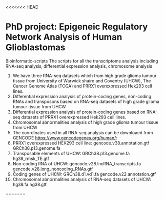 <<<<<<< HEAD
# PhD project: Epigeneic Regulatory Network Analysis of Human Glioblastomas

Bioinformatic-scripts
The scripts for all the transcriptome analysis including RNA-seq analysis, differential expression analysis, chromosome analysis

1. We have three RNA-seq datasets which from high grade glioma tumour tissue from University of Warwick shaire and Coventry (UHCW), The Cancer Genome Atlas (TCGA) and PRRX1 overexpressed Hek293 cell lines.
2. Differential expression analysis of protein-coding genes, non-coding RNAs and transposons based on RNA-seq datasets of high grade glioma tumour tissue from UHCW.
3. Differential expression analysis of protein-coding genes based on RNA-seq datasets of PRRX1 overexpressed Hek293 cell lines.
4. Chromosomal abnormalities analysis of high grade glioma tumour tissue from UHCW
5. The coordinates used in all RNA-seq analysis can be downloaed from GENCODE https://www.gencodegenes.org/human/:
6. PRRX1 overexpressed HEK293 cell line: gencode.v38.annotation.gtf    GRCh38.p13.genome.fa
7. Transposable elements of UHCW: GRCh38.p13.genome.fa    hg38_rmsk_TE.gtf
8. Non-coding RNA of UHCW: gencode.v28.lncRNA_transcripts.fa  gencode.v28.long_noncoding_RNAs.gtf
9. Coding genes of UHCW: GRCh38.d1.vd1.fa   gencode.v22.annotation.gtf
10. Chromosomal abnormalities analysis of RNA-seq datasets of UHCW: hg38.fa  hg38.gtf
       
=======
>>>>>>> 
